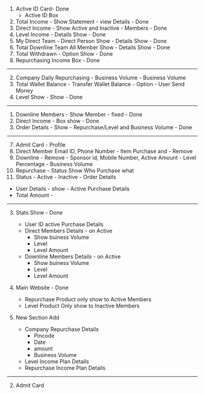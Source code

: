1. Active ID Card- Done
 	- Active ID Box
4. Total Income - Show Statement - view Details - Done
5. Direct Income  - Show Active and Inactive - Members - Done
6. Level Income  - Details Show - Done
7. My Direct Team  - Direct Person Show - Details Show - Done
8. Total Downline Team All Member Show - Details Show - Done
9. Total Withdrawn - Option Show - Done
10. Repurchasing Income Box - Done

--------------------------------------------------------------
2. Company Daily Repurchasing - Business Volume - Business Volume
3. Total Wallet Balance - Transfer Wallet Balance - Option - User Send Money
4. Level Show - Show - Done


---------------------------------------------------------------------------

1. Downline Members - Show Member - fixed - Done
5. Direct Income - Box show - Done
4. Order Details - Show - Repurchase/Level and Business Volume - Done

----------------------------------------------------------------------------

7. Admit Card - Profile 
8. Direct Member Email ID, Phone Number - Item Purchase and  - Remove
9. Downline  - Remove - Sponsor id, Mobile Number, Active Amount - Level Percentage - Business Volume
3. Repurchase  - Status Show Who Purchase what
2. Status - Active - Inactive  - Order Details

- User Details - show - Active Purchase Details
- Total Amount - 
--------------------------------------------------------------------------

3. Stats Show - Done
	- User ID active Purchase Details
	- Direct Members Details - on Active
		- Show buiness Volume
		- Level
		- Level Amount
	- Downline Members Details - on Active
		- Show buiness Volume
		- Level
		- Level Amount

4. Main Website - Done
	- Repurchase Product only show to Active Members
	- Level Product Only show to Inactive Members

1. New Section Add
	- Company Repurchase Details
		- Pincode
		- Date
		- amount
		- Business Volume
	- Level Income Plan Details
	- Repurchase Income Plan Details


---------------------------------------------------------------------------
2. Admit Card